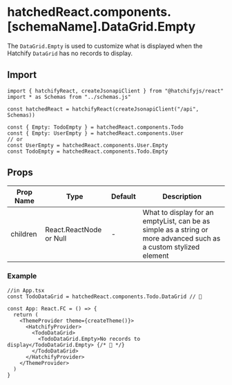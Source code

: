 # hatchedReact.components.[schemaName].DataGrid.Empty

The `DataGrid.Empty` is used to customize what is displayed when the Hatchify `DataGrid` has no records to display.

## Import

```tsx
import { hatchifyReact, createJsonapiClient } from "@hatchifyjs/react"
import * as Schemas from "../schemas.js"

const hatchedReact = hatchifyReact(createJsonapiClient("/api", Schemas))

const { Empty: TodoEmpty } = hatchedReact.components.Todo
const { Empty: UserEmpty } = hatchedReact.components.User
// or
const UserEmpty = hatchedReact.components.User.Empty
const TodoEmpty = hatchedReact.components.Todo.Empty
```

## Props

| Prop Name | Type                    | Default | Description                                                                                                       |
| --------- | ----------------------- | ------- | ----------------------------------------------------------------------------------------------------------------- |
| children  | React.ReactNode or Null | -       | What to display for an emptyList, can be as simple as a string or more advanced such as a custom stylized element |

### Example

```tsx
//in App.tsx
const TodoDataGrid = hatchedReact.components.Todo.DataGrid // 👀

const App: React.FC = () => {
  return (
    <ThemeProvider theme={createTheme()}>
      <HatchifyProvider>
        <TodoDataGrid>
          <TodoDataGrid.Empty>No records to display</TodoDataGrid.Empty> {/* 👀 */}
        </TodoDataGrid>
      </HatchifyProvider>
    </ThemeProvider>
  )
}
```
